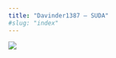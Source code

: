 ```yaml
---
title: "Davinder1387 – SUDA"
#slug: "index"
---
```


[![](/wp-content/2007/11/Davinder1387-300x225.jpg)](/wp-content/2007/11/Davinder1387.jpg)